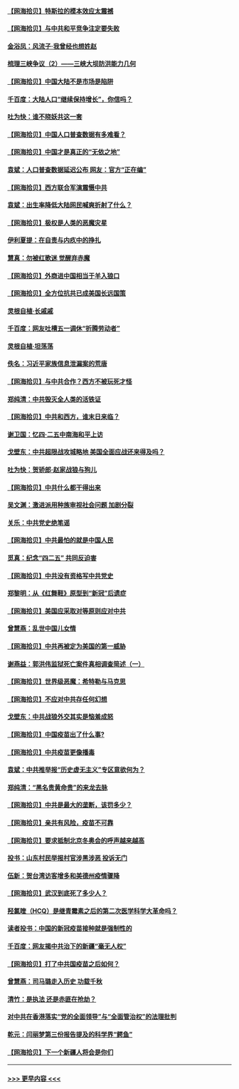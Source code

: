 #### [【网海拾贝】特斯拉的模本效应太震撼](../pages/nsc993/n12925626.md?t=05061651) 
#### [【网海拾贝】与中共和平竞争注定要失败](../pages/nsc993/n12923326.md?t=05061651) 
#### [金浴凤：风流子‧我曾经也想姓赵](../pages/nsc993/n12920911.md?t=05061651) 
#### [梳理三峡争议（2）——三峡大坝防洪能力几何](../pages/nsc993/n12920173.md?t=05061651) 
#### [【网海拾贝】中国大陆不是市场是陷阱](../pages/nsc993/n12920143.md?t=05061651) 
#### [千百度：大陆人口“继续保持增长”，你信吗？](../pages/nsc993/n12918946.md?t=05061651) 
#### [吐为快：谁不晓妖共这一套](../pages/nsc993/n12918941.md?t=05061651) 
#### [【网海拾贝】中国人口普查数据有多难看？](../pages/nsc993/n12917822.md?t=05061651) 
#### [【网海拾贝】中国才是真正的“无依之地”](../pages/nsc993/n12915845.md?t=05061651) 
#### [袁斌：人口普查数据延迟公布 网友：官方“正在编”](../pages/nsc993/n12915748.md?t=05061651) 
#### [【网海拾贝】西方联合军演震慑中共](../pages/nsc993/n12913466.md?t=05061651) 
#### [袁斌：出生率降低大陆网民喊爽折射了什么？](../pages/nsc993/n12913365.md?t=05061651) 
#### [【网海拾贝】极权是人类的恶魔灾星](../pages/nsc993/n12910697.md?t=05061651) 
#### [伊利夏提：在自责与内疚中的挣扎](../pages/nsc993/n12910493.md?t=05061651) 
#### [慧真：勿被红歌迷 觉醒弃赤魔](../pages/nsc993/n12910485.md?t=05061651) 
#### [【网海拾贝】外商进中国相当于羊入狼口](../pages/nsc993/n12908274.md?t=05061651) 
#### [【网海拾贝】全方位抗共已成美国长远国策](../pages/nsc993/n12906878.md?t=05061651) 
#### [灵根自植‧长戚戚](../pages/nsc993/n12905585.md?t=05061651) 
#### [千百度：网友吐槽五一调休“折腾劳动者”](../pages/nsc993/n12905934.md?t=05061651) 
#### [灵根自植‧坦荡荡](../pages/nsc993/n12905562.md?t=05061651) 
#### [佚名：习近平家族信息泄漏案的荒唐](../pages/nsc993/n12904705.md?t=05061651) 
#### [【网海拾贝】与中共合作？西方不被玩死才怪](../pages/nsc993/n12903873.md?t=05061651) 
#### [郑纯清：中共毁灭全人类的活铁证](../pages/nsc993/n12903785.md?t=05061651) 
#### [【网海拾贝】中共和西方，谁末日来临？](../pages/nsc993/n12903482.md?t=05061651) 
#### [谢卫国：忆四‧二五中南海和平上访](../pages/nsc993/n12902192.md?t=05061651) 
#### [戈壁东：中共超限战攻城略地 美国全面应战还来得及吗？](../pages/nsc993/n12902297.md?t=05061651) 
#### [吐为快：贺骄郎‧赵家战狼与狗儿](../pages/nsc993/n12902280.md?t=05061651) 
#### [【网海拾贝】中共什么都干得出来](../pages/nsc993/n12897500.md?t=05061651) 
#### [吴文渊：激进派用种族审视社会问题 加剧分裂](../pages/nsc993/n12893881.md?t=05061651) 
#### [关乐：中共党史绝笔谣](../pages/nsc993/n12897270.md?t=05061651) 
#### [【网海拾贝】中共最怕的就是中国人民](../pages/nsc993/n12894705.md?t=05061651) 
#### [觅真：纪念“四二五” 共同反迫害](../pages/nsc993/n12894553.md?t=05061651) 
#### [【网海拾贝】中共没有资格写中共党史](../pages/nsc993/n12892231.md?t=05061651) 
#### [郑黎明：从《红舞鞋》原型到“新冠”后遗症](../pages/nsc993/n12890469.md?t=05061651) 
#### [【网海拾贝】美国应采取对等原则应对中共](../pages/nsc993/n12889176.md?t=05061651) 
#### [曾慧燕：乱世中国儿女情](../pages/nsc993/n12887931.md?t=05061651) 
#### [【网海拾贝】中共再被定为美国的第一威胁](../pages/nsc993/n12887580.md?t=05061651) 
#### [谢燕益：郭洪伟监狱死亡案件真相调查简述（一）](../pages/nsc993/n12885648.md?t=05061651) 
#### [【网海拾贝】世界级恶魔：希特勒与马克思](../pages/nsc993/n12884062.md?t=05061651) 
#### [【网海拾贝】不应对中共存任何幻想](../pages/nsc993/n12881460.md?t=05061651) 
#### [戈壁东：中共战狼外交其实是恼羞成怒](../pages/nsc993/n12880392.md?t=05061651) 
#### [【网海拾贝】中国疫苗出了什么事?](../pages/nsc993/n12879124.md?t=05061651) 
#### [【网海拾贝】中共疫苗更像播毒](../pages/nsc993/n12876631.md?t=05061651) 
#### [袁斌：中共推举报“历史虚无主义”专区意欲何为？](../pages/nsc993/n12876530.md?t=05061651) 
#### [郑纯清：“黑名贵黄命贵”的来龙去脉](../pages/nsc993/n12875589.md?t=05061651) 
#### [【网海拾贝】中共是最大的垄断，该罚多少？](../pages/nsc993/n12874006.md?t=05061651) 
#### [【网海拾贝】亲共有风险，疫苗不可靠](../pages/nsc993/n12872224.md?t=05061651) 
#### [【网海拾贝】要求抵制北京冬奥会的呼声越来越高](../pages/nsc993/n12868962.md?t=05061651) 
#### [投书：山东村民举报村官涉黑涉恶 投诉无门](../pages/nsc993/n12869726.md?t=05061651) 
#### [伍新：贺台湾访客增多和美德州疫情骤降](../pages/nsc993/n12865651.md?t=05061651) 
#### [【网海拾贝】武汉到底死了多少人？](../pages/nsc993/n12863707.md?t=05061651) 
#### [羟氯喹（HCQ）是继青霉素之后的第二次医学科学大革命吗？](../pages/nsc993/n12638564.md?t=05061651) 
#### [读者投书：中国的新冠疫苗接种就是强制性的](../pages/nsc993/n12859932.md?t=05061651) 
#### [千百度：网友揭中共治下的新疆“毫无人权”](../pages/nsc993/n12858385.md?t=05061651) 
#### [【网海拾贝】打了中共国疫苗之后如何？](../pages/nsc993/n12857866.md?t=05061651) 
#### [曾慧燕：司马璐走入历史 功载千秋](../pages/nsc993/n12856996.md?t=05061651) 
#### [清竹：是执法 还是赤匪在抢劫？](../pages/nsc993/n12856952.md?t=05061651) 
#### [对中共在香港落实“党的全面领导”与“全面管治权”的法理批判](../pages/nsc993/n12856929.md?t=05061651) 
#### [乾元：闫丽梦第三份报告提及的科学界“鳄鱼”](../pages/nsc993/n12855985.md?t=05061651) 
#### [【网海拾贝】下一个新疆人将会是你们](../pages/nsc993/n12855864.md?t=05061651) 

----
#### [ >>> 更早内容 <<< ](../indexes/nsc993-earlier.md)
